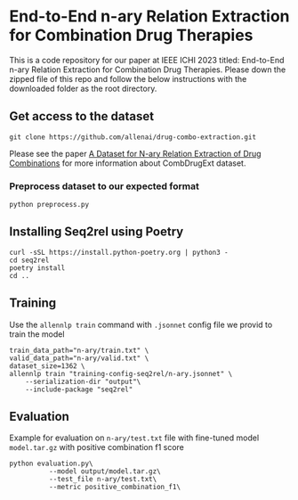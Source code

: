 # End-to-End n-ary Relation Extraction for Combination Drug Therapies
This is a code repository for our paper at IEEE ICHI 2023 titled: End-to-End n-ary Relation Extraction for Combination Drug Therapies. Please down the zipped file of this repo and follow the below instructions with the downloaded folder as the root directory. 
## Get access to the dataset
```
git clone https://github.com/allenai/drug-combo-extraction.git
```
Please see the paper [A Dataset for N-ary Relation Extraction of Drug Combinations](https://arxiv.org/abs/2205.02289) for more information about CombDrugExt dataset.
### Preprocess dataset to our expected format
```
python preprocess.py
```
## Installing Seq2rel using Poetry
```
curl -sSL https://install.python-poetry.org | python3 -
cd seq2rel
poetry install
cd ..
```
## Training
Use the `allennlp train` command with `.jsonnet` config file we provid to train the model
```
train_data_path="n-ary/train.txt" \
valid_data_path="n-ary/valid.txt" \
dataset_size=1362 \
allennlp train "training-config-seq2rel/n-ary.jsonnet" \
    --serialization-dir "output"\
    --include-package "seq2rel" 
```
## Evaluation
Example for evaluation on `n-ary/test.txt` file with fine-tuned model `model.tar.gz` with positive combination f1 score
```
python evaluation.py\
          --model output/model.tar.gz\
          --test_file n-ary/test.txt\
          --metric positive_combination_f1\
